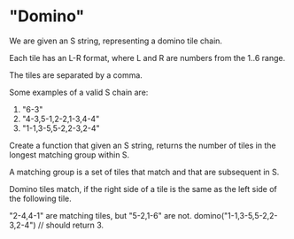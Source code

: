 # **"Domino"**

We are given an S string, representing a domino tile chain.

Each tile has an L-R format, where L and R are numbers from the 1..6 range.

The tiles are separated by a comma.

Some examples of a valid S chain are:

1. "6-3"
2. "4-3,5-1,2-2,1-3,4-4"
3. "1-1,3-5,5-2,2-3,2-4"

Create a function that given an S string, returns the number of tiles in the longest matching group within S.

A matching group is a set of tiles that match and that are subsequent in S.

Domino tiles match, if the right side of a tile is the same as the left side of the following tile.

"2-4,4-1" are matching tiles, but "5-2,1-6" are not. domino("1-1,3-5,5-2,2-3,2-4") // should return 3.
